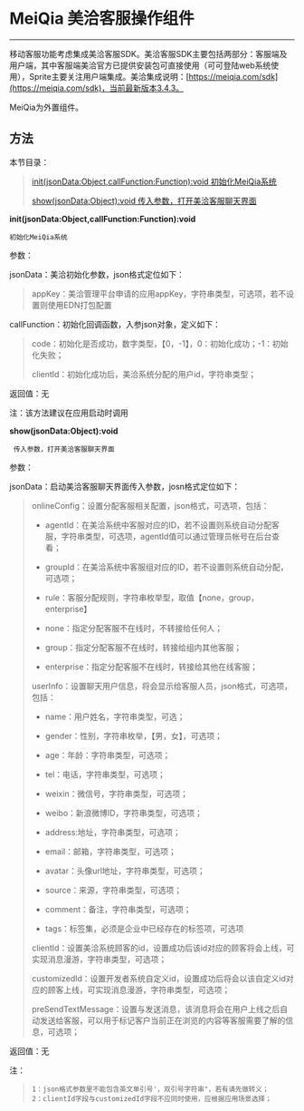 # MeiQia 美洽客服操作组件



---------

移动客服功能考虑集成美洽客服SDK。美洽客服SDK主要包括两部分：客服端及用户端，其中客服端美洽官方已提供安装包可直接使用（可可登陆web系统使用），Sprite主要关注用户端集成。美洽集成说明：[https://meiqia.com/sdk](https://meiqia.com/sdk)，当前最新版本3.4.3。

MeiQia为外置组件。

<h2 id="cid_1">方法</h2>

本节目录：

> [init(jsonData:Object,callFunction:Function):void 初始化MeiQia系统](#ff_0)
> 
> [show(jsonData:Object):void 传入参数，打开美洽客服聊天界面](#ff_1)




<span id="ff_0">**init(jsonData:Object,callFunction:Function):void**</span>

<code>初始化MeiQia系统</code>

参数：

jsonData：美洽初始化参数，json格式定位如下：

> appKey：美洽管理平台申请的应用appKey，字符串类型，可选项，若不设置则使用EDN打包配置

callFunction：初始化回调函数，入参json对象，定义如下：

> code：初始化是否成功，数字类型，【0，-1】，0：初始化成功；-1：初始化失败；
> 
> clientId：初始化成功后，美洽系统分配的用户id，字符串类型；

返回值：无

注：该方法建议在应用启动时调用


<span id="ff_1">**show(jsonData:Object):void**</span>

<code> 传入参数，打开美洽客服聊天界面</code>

参数：

jsonData：启动美洽客服聊天界面传入参数，josn格式定位如下：

> onlineConfig：设置分配客服相关配置，json格式，可选项，包括：
> 
> - agentId：在美洽系统中客服对应的ID，若不设置则系统自动分配客服，字符串类型，可选项，agentId值可以通过管理员帐号在后台查看；
> 
> - groupId：在美洽系统中客服组对应的ID，若不设置则系统自动分配，可选项；
> 
> - rule：客服分配规则，字符串枚举型，取值【none，group，enterprise】
> 
>  - none：指定分配客服不在线时，不转接给任何人；
>  
>  - group：指定分配客服不在线时，转接给组内其他客服；
>  
>  - enterprise：指定分配客服不在线时，转接给其他在线客服；
>  
> userInfo：设置聊天用户信息，将会显示给客服人员，json格式，可选项，包括：
> 
> - name：用户姓名，字符串类型，可选；
> 
> - gender：性别，字符串枚举，【男，女】，可选项；
> 
> - age：年龄：字符串类型，可选项；
> 
> - tel：电话，字符串类型，可选项；
> 
> - weixin：微信号，字符串类型，可选项；
> 
> - weibo：新浪微博ID，字符串类型，可选项；
> 
> - address:地址，字符串类型，可选项；
> 
> - email：邮箱，字符串类型，可选项；
> 
> - avatar：头像url地址，字符串类型，可选项；
> 
> - source：来源，字符串类型，可选项；
> 
> - comment：备注，字符串类型，可选项；
> 
> - tags：标签集，必须是企业中已经存在的标签项，可选项
> 
> clientId：设置美洽系统顾客的id，设置成功后该id对应的顾客将会上线，可实现消息漫游，字符串类型，可选项；
> 
> customizedId：设置开发者系统自定义id，设置成功后将会以该自定义id对应的顾客上线，可实现消息漫游，字符串类型，可选项；
> 
> preSendTextMessage：设置与发送消息，该消息将会在用户上线之后自动发送给客服，可以用于标记客户当前正在浏览的内容等客服需要了解的信息，可选项；

返回值：无

注：
>     1：json格式参数里不能包含英文单引号'，双引号字符串"，若有请先做转义；
>     2：clientId字段与customizedId字段不应同时使用，应根据应用场景选择；    
   
